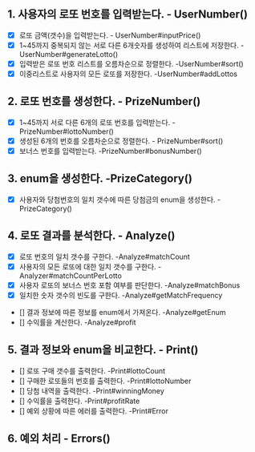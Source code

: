 ## 1. 사용자의 로또 번호를 입력받는다.  - UserNumber()
- [x] 로또 금액(갯수)을 입력받는다.  - UserNumber#inputPrice()
- [x] 1~45까지 중복되지 않는 서로 다른 6개숫자를 생성하여 리스트에 저장한다.  - UserNumber#generateLotto()
- [x] 입력받은 로또 번호 리스트를 오름차순으로 정렬한다.  -UserNumber#sort()
- [x] 이중리스트로 사용자의 모든 로또를 저장한다.  -UserNumber#addLottos

## 2. 로또 번호를 생성한다.  - PrizeNumber()
- [x] 1~45까지 서로 다른 6개의 로또 번호를 입력받는다.  -PrizeNumber#lottoNumber()
- [x] 생성된 6개의 번호를 오름차순으로 정렬한다.  - PrizeNumber#sort()
- [x] 보너스 번호를 입력받는다.  -PrizeNumber#bonusNumber()

## 3. enum을 생성한다.  -PrizeCategory()
- [x] 사용자와 당첨번호의 일치 갯수에 따른 당첨금의 enum을 생성한다.  -PrizeCategory()

## 4. 로또 결과를 분석한다.  - Analyze()
- [x] 로또 번호의 일치 갯수를 구한다.  -Analyze#matchCount
- [x] 사용자의 모든 로또에 대한 일치 갯수를 구한다.  -Analyzer#matchCountPerLotto
- [x] 사용자 로또의 보너스 번호 포함 여부를 판단한다.   -Analyze#matchBonus
- [x] 일치한 숫자 갯수의 빈도를 구한다.  -Analyze#getMatchFrequency
- [] 결과 정보에 따른 정보를 enum에서 가져온다.  -Analyze#getEnum
- [] 수익률을 계산한다.  -Analyze#profit

## 5. 결과 정보와 enum을 비교한다.  - Print()
- [] 로또 구매 갯수를 출력한다.  -Print#lottoCount
- [] 구매한 로또들의 번호를 출력한다.  -Print#lottoNumber
- [] 당첨 내역을 출력한다.  -Print#winningMoney
- [] 수익률을 출력한다.  -Print#profitRate
- [] 예외 상황에 따른 에러를 출력한다.  -Print#Error

## 6. 예외 처리  - Errors()